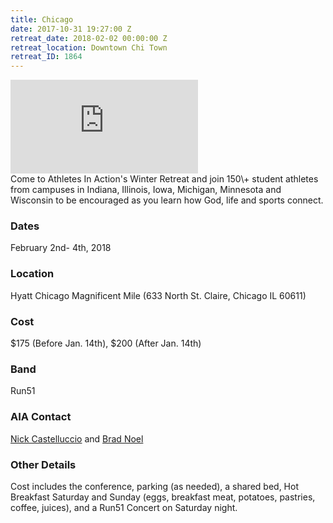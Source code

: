 ```yaml
---
title: Chicago
date: 2017-10-31 19:27:00 Z
retreat_date: 2018-02-02 00:00:00 Z
retreat_location: Downtown Chi Town
retreat_ID: 1864
---
```


<div class="c-video">
<iframe src="https://player.vimeo.com/video/203519067" frameborder="0" webkitallowfullscreen mozallowfullscreen allowfullscreen></iframe>
</div>
Come to Athletes In Action's Winter Retreat and join 150\+ student athletes from campuses in Indiana, Illinois, Iowa, Michigan, Minnesota and Wisconsin to be encouraged as you learn how God, life and sports connect.

### Dates 
February 2nd- 4th, 2018

### Location
Hyatt Chicago Magnificent Mile (633 North St. Claire, Chicago IL 60611)

### Cost
$175 (Before Jan. 14th), $200 (After Jan. 14th)

### Band
Run51

### AIA Contact
[Nick Castelluccio](mailto:nick.castelluccio@athletesinaction.org) and [Brad Noel](mailto:brad.noel@athletesinaction.org)

### Other Details
Cost includes the conference, parking (as needed), a shared bed, Hot Breakfast Saturday and Sunday (eggs, breakfast meat, potatoes, pastries, coffee, juices), and a Run51 Concert on Saturday night.